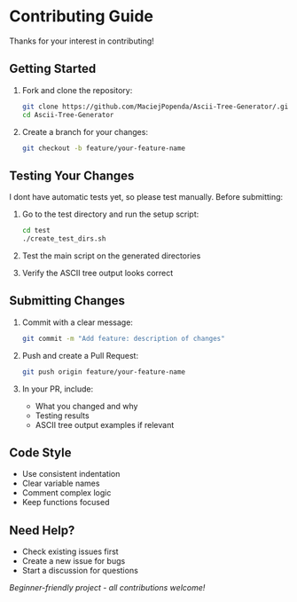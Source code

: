# Contributing Guide

Thanks for your interest in contributing!

## Getting Started

1. Fork and clone the repository:
   ```bash
   git clone https://github.com/MaciejPopenda/Ascii-Tree-Generator/.git
   cd Ascii-Tree-Generator
   ```

2. Create a branch for your changes:
   ```bash
   git checkout -b feature/your-feature-name
   ```

## Testing Your Changes

I dont have automatic tests yet, so please test manually. Before submitting:

1. Go to the test directory and run the setup script:
   ```bash
   cd test
   ./create_test_dirs.sh
   ```

2. Test the main script on the generated directories

3. Verify the ASCII tree output looks correct

## Submitting Changes

1. Commit with a clear message:
   ```bash
   git commit -m "Add feature: description of changes"
   ```

2. Push and create a Pull Request:
   ```bash
   git push origin feature/your-feature-name
   ```

3. In your PR, include:
   - What you changed and why
   - Testing results
   - ASCII tree output examples if relevant

## Code Style

- Use consistent indentation
- Clear variable names
- Comment complex logic
- Keep functions focused

## Need Help?

- Check existing issues first
- Create a new issue for bugs
- Start a discussion for questions

*Beginner-friendly project - all contributions welcome!*